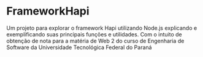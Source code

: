 # FrameworkHapi
Um projeto para explorar o framework Hapi utilizando Node.js explicando e exemplificando suas principais funções e utilidades. Com o intuito de obtenção de nota para a matéria de Web 2 do curso de Engenharia de Software da Universidade Tecnológica Federal do Paraná
